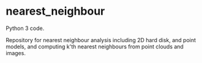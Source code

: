 # nearest_neighbour
Python 3 code.

Repository for nearest neighbour analysis including 2D hard disk, and point models, and computing k'th nearest neighbours from point clouds and images.
